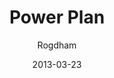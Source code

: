 ---
layout: post
title: "Power Plan"
date: 2013-03-23
ctf: iCTF March 2013
author: Rogdham
ext-url: http://www.rogdham.net/2013/03/23/ictf-powerplan-write-up.en
---